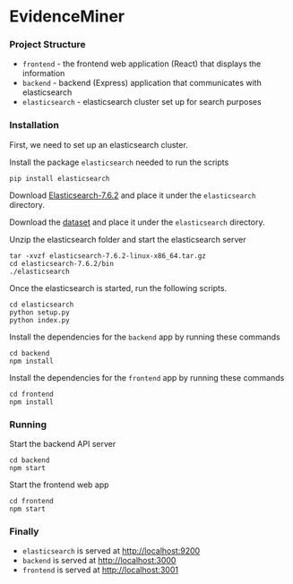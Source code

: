 # EvidenceMiner

### Project Structure
- `frontend` - the frontend web application (React) that displays the information
- `backend` - backend (Express) application that communicates with elasticsearch
- `elasticsearch` - elasticsearch cluster set up for search purposes

### Installation
First, we need to set up an elasticsearch cluster. 

Install the package `elasticsearch` needed to run the scripts
```
pip install elasticsearch
```
Download [Elasticsearch-7.6.2](https://artifacts.elastic.co/downloads/elasticsearch/elasticsearch-7.6.2-linux-x86_64.tar.gz) and place it under the `elasticsearch` directory.

Download the [dataset](https://google.com) and place it under the `elasticsearch` directory.

Unzip the elasticsearch folder and start the elasticsearch server
```
tar -xvzf elasticsearch-7.6.2-linux-x86_64.tar.gz
cd elasticsearch-7.6.2/bin
./elasticsearch
```

Once the elasticsearch is started, run the following scripts.
```
cd elasticsearch
python setup.py
python index.py
```

Install the dependencies for the `backend` app by running these commands
```
cd backend
npm install
```

Install the dependencies for the `frontend` app by running these commands
```
cd frontend
npm install
```

### Running

Start the backend API server
```
cd backend
npm start
```

Start the frontend web app
```
cd frontend
npm start
```

### Finally
- `elasticsearch` is served at [http://localhost:9200](http://localhost:9200)
- `backend` is served at [http://localhost:3000](http://localhost:3000)
- `frontend` is served at [http://localhost:3001](https://localhost:3001)